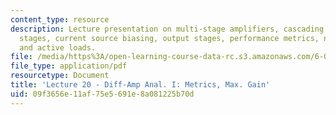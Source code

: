 ```yaml
---
content_type: resource
description: Lecture presentation on multi-stage amplifiers, cascading differential
  stages, current source biasing, output stages, performance metrics, nonlinear loads,
  and active loads.
file: /media/https%3A/open-learning-course-data-rc.s3.amazonaws.com/6-012-microelectronic-devices-and-circuits-fall-2009/09f3656e11af75e5691e8a081225b70d_MIT6_012F09_lec20.pdf
file_type: application/pdf
resourcetype: Document
title: 'Lecture 20 - Diff-Amp Anal. I: Metrics, Max. Gain'
uid: 09f3656e-11af-75e5-691e-8a081225b70d
---
```

